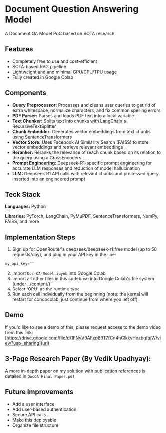 # Document Question Answering Model

A Document QA Model PoC based on SOTA research.

## Features
- Completely free to use and cost-efficient
- SOTA-based RAG pipeline
- Lightweight and and minimal GPU/CPU/TPU usage
- Fully created in Google Colab

## Components
- **Query Preprocessor:** Processes and cleans user queries to get rid of extra whitespace, normalize characters, and fix common spelling errors
- **PDF Parser:** Parses and loads PDF text into a local variable
- **Text Chunker:** Splits text into chunks with LangChain's RecursiveTextSplitter
- **Chunk Embedder:** Generates vector embeddings from text chunks using SentenceTransformers
- **Vector Store:** Uses Facebook AI Similarity Search (FAISS) to store vector embeddings and retrieve relevant embeddings
- **Reranker:** Reranks the relevance of reach chunk based on its relation to the query using a CrossEncoders
- **Prompt Engineering:** Deepseek-R1-specific prompt engineering for accurate LLM responses and reduction of model hallucination
- **LLM:** Deepseek R1 API calls with relevant chunks and processed query inserted into an engineered prompt

## Teck Stack
**Languages:** Python

**Libraries:** PyTorch, LangChain, PyMuPDF, SentenceTransformers, NumPy, FAISS, and more

## Implementation Steps
1. Sign up for OpenRouter's deepseek/deepseek-r1:free model (up to 50 requests/day), and plug in your API key in the line:
```python
my_api_key=""
```
2. Import `Doc-QA-Model.ipynb` into Google Colab
3. Import all other files in this codebase into Google Colab's file system (under ../content/)
4. Select 'GPU' as the runtime type
5. Run each cell individually from the beginning (note: the kernal will restart for condocolab, just continue from where you left off)

## Demo
If you'd like to see a demo of this, please request access to the demo video from this link:
[https://drive.google.com/file/d/1FNyV9AFxp89T7fCn4hClkkyHnzbgfqjW/view?usp=sharing](url)

## 3-Page Research Paper (By Vedik Upadhyay):
A more in-depth paper on my solution with publication references is detailed in `DocQA Final Paper.pdf`

## Future Improvements
- Add a user interface
- Add user-based authentication
- Secure API calls
- Make this deployable
- Organize file structure
